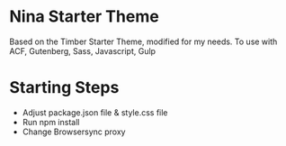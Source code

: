 
# Nina Starter Theme

Based on the Timber Starter Theme, modified for my needs. To use with ACF, Gutenberg, Sass, Javascript, Gulp


# Starting Steps

- Adjust package.json file & style.css file
- Run npm install
- Change Browsersync proxy

